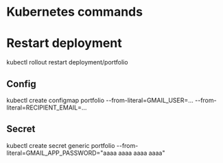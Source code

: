 # Kubernetes commands 

# Restart deployment
kubectl rollout restart deployment/portfolio

## Config
kubectl create configmap portfolio --from-literal=GMAIL_USER=...  --from-literal=RECIPIENT_EMAIL=...

## Secret
kubectl create secret generic portfolio --from-literal=GMAIL_APP_PASSWORD="aaaa aaaa aaaa aaaa"
